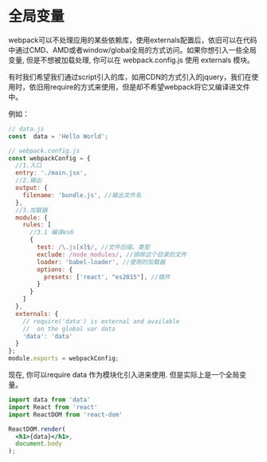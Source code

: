 # 全局变量

webpack可以不处理应用的某些依赖库，使用externals配置后，依旧可以在代码中通过CMD、AMD或者window/global全局的方式访问。如果你想引入一些全局变量, 但是不想被加载处理, 你可以在 webpack.config.js 使用 externals 模块。

有时我们希望我们通过script引入的库，如用CDN的方式引入的jquery，我们在使用时，依旧用require的方式来使用，但是却不希望webpack将它又编译进文件中。

例如：

```js
// data.js
const  data = 'Hello World';
```

```js
// webpack.config.js
const webpackConfig = {
  //1.入口
  entry: './main.jsx',
  //2.输出
  output: {
    filename: 'bundle.js', //输出文件名
  },
  //3.加载器
  module: {
    rules: [
      //3.1 编译es6
      {
        test: /\.js[x]$/, //文件后缀、类型      
        exclude: /node_modules/, //排除这个目录的文件
        loader: 'babel-loader', //使用的加载器
        options: {
          presets: ['react', "es2015"], //插件
        }
      }
    ]
  },
  externals: {
    // require('data') is external and available
    //  on the global var data
    'data': 'data'
  }
};
module.exports = webpackConfig;
```

现在, 你可以require data 作为模块化引入进来使用. 但是实际上是一个全局变量。

```jsx
import data from 'data'
import React from 'react'
import ReactDOM from 'react-dom'

ReactDOM.render(
  <h1>{data}</h1>,
  document.body
);
```
